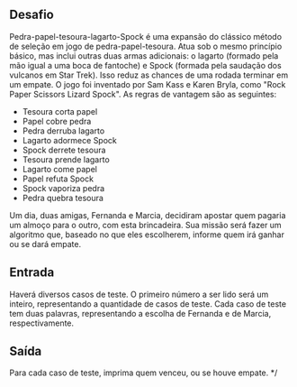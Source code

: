 ## Desafio

Pedra-papel-tesoura-lagarto-Spock é uma expansão do clássico método de
seleção em jogo de pedra-papel-tesoura. Atua sob o mesmo princípio básico,
mas inclui outras duas armas adicionais: o lagarto (formado pela mão igual a
  uma boca de fantoche) e Spock (formada pela saudação dos vulcanos em Star
    Trek). Isso reduz as chances de uma rodada terminar em um empate. O jogo
    foi inventado por Sam Kass e Karen Bryla, como "Rock Paper Scissors Lizard
    Spock". As regras de vantagem são as seguintes:

- Tesoura corta papel
- Papel cobre pedra
- Pedra derruba lagarto
- Lagarto adormece Spock
- Spock derrete tesoura
- Tesoura prende lagarto
- Lagarto come papel
- Papel refuta Spock
- Spock vaporiza pedra
- Pedra quebra tesoura

Um dia, duas amigas, Fernanda e Marcia, decidiram apostar quem pagaria um
almoço para o outro, com esta brincadeira. Sua missão será fazer um algoritmo
que, baseado no que eles escolherem, informe quem irá ganhar ou se dará empate.

## Entrada

Haverá diversos casos de teste. O primeiro número a ser lido será um inteiro,
representando a quantidade de casos de teste. Cada caso de teste tem duas
palavras, representando a escolha de Fernanda e de Marcia, respectivamente.

## Saída

Para cada caso de teste, imprima quem venceu, ou se houve empate. */
